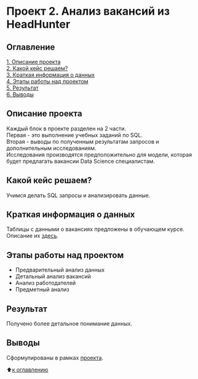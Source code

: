 # Проект 2. Анализ вакансий из HeadHunter

## Оглавление

[1. Описание проекта](https://github.com/experiment0/sf_data_science/blob/main/project_2/README.md#Описание-проекта)\
[2. Какой кейс решаем?](https://github.com/experiment0/sf_data_science/blob/main/project_2/README.md#Какой-кейс-решаем)\
[3. Краткая информация о данных](https://github.com/experiment0/sf_data_science/blob/main/project_2/README.md#Краткая-информация-о-данных)\
[4. Этапы работы над проектом](https://github.com/experiment0/sf_data_science/blob/main/project_2/README.md#Этапы-работы-над-проектом)\
[5. Результат](https://github.com/experiment0/sf_data_science/blob/main/project_2/README.md#Результат)\
[6. Выводы](https://github.com/experiment0/sf_data_science/blob/main/project_2/README.md#Выводы)

## Описание проекта
Каждый блок в проекте разделен на 2 части.\
Первая - это выполнение учебных заданий по SQL.\
Вторая - выводы по полученным результатам запросов и дополнительным исследованиям.\
Исследования производятся предположительно для модели, которая будет предлагать вакансии Data Science специалистам.

## Какой кейс решаем?
Учимся делать SQL запросы и анализировать данные.

## Краткая информация о данных
Таблицы с данными о вакансиях предложены в обучающем курсе.\
Описание их [здесь](https://github.com/experiment0/sf_data_science/blob/main/project_2/about_data.ipynb).

## Этапы работы над проектом
- Предварительный анализ данных
- Детальный анализ вакансий
- Анализ работодателей
- Предметный анализ

## Результат
Получено более детальное понимание данных.

## Выводы
Сформулированы в рамках [проекта](https://github.com/experiment0/sf_data_science/blob/main/project_2/project_notebook.ipynb).

:arrow_up:[к оглавлению](https://github.com/experiment0/sf_data_science/blob/main/project_2/README.md#Оглавление)